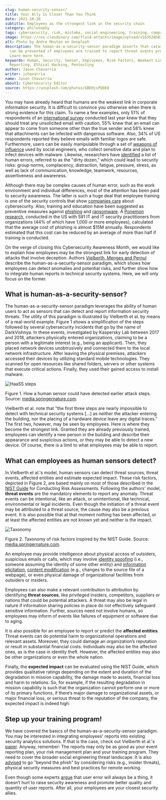 ```yaml
---
slug: human-security-sensor/
title: Your Ally Is Closer Than You Think
date: 2021-10-26
subtitle: Employees as the strongest link in the security chain
category: philosophy
tags: cybersecurity, risk, mistake, social-engineering, training, company
image: https://res.cloudinary.com/fluid-attacks/image/upload/v1635285831/blog/human-security-sensor/cover_haass.webp
alt: Photo by Andre Mouton on Unsplash
description: The human-as-a-security-sensor paradigm asserts that catastrophe
  can be prevented if employees are trained to report threat events promptly.
  Learn more here.
keywords: Human, Security, Sensor, Employees, Risk Factors, Weakest Link,
  Reporting, Ethical Hacking, Pentesting
author: Jason Chavarría
writer: jchavarria
name: Jason Chavarría
about1: Cybersecurity Editor
source: https://unsplash.com/photos/GBEHjsPQbEQ
---
```


You may have already heard that humans are the weakest link in corporate
information security. It is difficult to convince you otherwise when
there is strong evidence for this claim. To name a few examples, only
51% of respondents of an [international
survey](https://www.proofpoint.com/sites/default/files/threat-reports/pfpt-us-tr-state-of-the-phish-2021.pdf)
conducted last year knew that they should treat any unsolicited email
with caution, 55% knew that an email can appear to come from someone
other than the true sender and 58% knew that attachments can be infected
with dangerous software. Also, 34% of US respondents reported they
believe emails with familiar logos are safe. Furthermore, users can be
easily manipulable through a set of [weapons of
influence](../social-engineering/) used by social engineers, who collect
sensitive data and plan to infect devices with malware. Likewise,
researchers have
[identified](https://www.faa.gov/about/initiatives/maintenance_hf/library/documents/media/human_factors_maintenance/human_error_in_aviation_maintenance.pdf)
a list of human errors, referred to as the "dirty dozen," which could
lead to security risks: group norms, complacency, distraction, fatigue,
pressure, stress, as well as lack of communication, knowledge, teamwork,
resources, assertiveness and awareness.

Although there may be complex causes of human error, such as the work
environment and individual differences, most of the attention has been
paid to security awareness. The latter is such a huge deal that employee
training is one of the security controls that show [companies
care](https://www.gartner.com/en/articles/4-metrics-that-prove-your-cybersecurity-program-works)
about cybersecurity. Also, training and education have been suggested as
preventive measures against
[phishing](https://www.proofpoint.com/sites/default/files/threat-reports/pfpt-us-tr-state-of-the-phish-2021.pdf)
and
[ransomware](https://www.proofpoint.com/sites/default/files/e-books/pfpt-us-eb-2021-ransomware-survival-guide.pdf).
A [Ponemon
research](https://www.proofpoint.com/sites/default/files/analyst-reports/pfpt-us-ar-ponemon-2021-cost-of-phishing-study.pdf),
conducted in the US with 591 IT and IT security practitioners from
organizations (44% of which have 1,000 or more employees), calculated
that the average cost of phishing is almost $15M annually. Respondents
estimated that this cost can be reduced by an average of more than half
if training is conducted.

On the verge of closing this Cybersecurity Awareness Month, we would
like to explain how employees may be the strongest link for early
detection of attacks that involve deception. Authors [Vielberth, Menges
and
Pernul](https://cybersecurity.springeropen.com/articles/10.1186/s42400-019-0040-0)
describe the human-as-a-security-sensor paradigm, which shows how
employees can detect anomalies and potential risks, and further show how
to integrate human reports in technical security systems. Here, we will
only focus on the former.

## What is human-as-a-security-sensor?

The human-as-a-security-sensor paradigm leverages the ability of human
users to act as sensors that can detect and report information security
threats. The utility of this paradigm is illustrated by Vielberth et al.
by means of a real-world example. Figure 1 shows a simplification of the
steps followed by several cybersecurity incidents that go by the name of
DarkVishnya. In these events, investigated by Kaspersky Lab between 2017
and 2018, attackers physically entered organizations, claiming to be a
person with a legitimate interest (e.g., being an applicant). Then, they
placed network devices unobtrusively and connected them to the local
network infrastructure. After leaving the physical premises, attackers
accessed their devices by utilizing standard mobile technologies. They
scanned for open resources like shared folders, servers or other systems
that execute critical actions. Finally, they used their gained access to
install malware.

<div class="imgblock">

![HaaSS steps](https://res.cloudinary.com/fluid-attacks/image/upload/v1635290618/blog/human-security-sensor/haass-figure-1.webp)

<div class="title">

Figure 1. How a human sensor could have detected earlier attack steps. Source: [media.springernature.com](https://media.springernature.com/full/springer-static/image/art%3A10.1186%2Fs42400-019-0040-0/MediaObjects/42400_2019_40_Fig1_HTML.png?as=webp).

</div>

</div>

Vielberth et al. note that "the first three steps are nearly impossible
to detect with technical security systems \[…​\] as neither the attacker
entering the building, nor the placing of a hardware device leave any
digital traces." The first two, however, may be seen by employees. Here
is where they become the strongest link. Granted they are already
previously trained, employees can identify a new person in the building
and describe their appearance and suspicious actions, or they may be
able to detect a new device. Of course, there is a limit to what
employees may be able to report.

## What can employees as human sensors detect?

In Vielberth et al.'s model, human sensors can detect threat sources,
threat events, affected entities and estimate expected impact. These
risk factors, depicted in Figure 2, are based mainly on most of those
described in the [NIST
Guide](https://nvlpubs.nist.gov/nistpubs/legacy/sp/nistspecialpublication800-30r1.pdf)
for Conducting Risk Assessments. Following the authors' model, **threat
events** are the mandatory elements to report any anomaly. Threat events
can be intentional, like an attack, or unintentional, like technical,
environmental or legal incidents. Even though the initiation of a threat
event may be attributed to a threat source, the cause may also be a
previous event. It is also possible that at that moment nothing has been
affected, or at least the affected entities are not known yet and
neither is the impact.

<div class="imgblock">

![Taxonomy](https://res.cloudinary.com/fluid-attacks/image/upload/v1635290618/blog/human-security-sensor/haass-figure-2.webp)

<div class="title">

Figure 2. Taxonomy of risk factors inspired by the NIST Guide. Source: [media.springernature.com](https://media.springernature.com/full/springer-static/image/art%3A10.1186%2Fs42400-019-0040-0/MediaObjects/42400_2019_40_Fig3_HTML.png?as=webp).

</div>

</div>

An employee may provide intelligence about physical access of outsiders,
suspicious emails or calls, which may involve [identity
spoofing](https://capec.mitre.org/data/definitions/151.html) (i.e.,
someone assuming the identity of some other entity) and [information
elicitation](https://capec.mitre.org/data/definitions/410.html),
[content
modification](https://capec.mitre.org/data/definitions/148.html) (e.g.,
changes to the source file of a webpage), or even physical damage of
organizational facilities from outsiders or insiders.

Employees can also make a relevant contribution to attribution by
identifying **threat sources**, like privileged insiders, competitors,
suppliers or nations that could be potential attackers. A threat may
also be legal in nature if information sharing policies in place do not
effectively safeguard sensitive information. Further, sources need not
involve humans, so employees may inform of events like failures of
equipment or software due to aging.

It is also possible for an employee to report or predict the **affected
entities**. Threat events can do potential harm to organizational
operations and relevant assets. Moreover, they could damage an
organization’s reputation or result in substantial financial costs.
Individuals may also be the affected ones, as is the case in identity
theft. However, the affected entities may also be other organizations or
even the whole nation.

Finally, the **expected impact** can be evaluated using the NIST Guide,
which provides qualitative ratings depending on the extent and duration
of the degradation in mission capability, the damage made to assets,
financial loss and harm to relations. So, for example, if the resulting
degradation in mission capability is such that the organization cannot
perform one or more of its primary functions, if there’s major damage to
organizational assets, or major financial loss, or serious threat to the
reputation of the company, the expected impact is indeed high.

## Step up your training program!

We have covered the basics of the human-as-a-security-sensor paradigm.
You may be interested in integrating employees' reports into existing
security analytics solutions. If that is the case, check out Vielberth
et al.'s
[paper](https://cybersecurity.springeropen.com/articles/10.1186/s42400-019-0040-0).
Anyway, remember: The reports may only be as good as your event
reporting plan, your risk management plan and your training program.
They need to cover the broader social engineering threat landscape. It
is also
[advised](https://www.proofpoint.com/sites/default/files/threat-reports/pfpt-us-tr-state-of-the-phish-2021.pdf)
to go "beyond the phish" by considering risks (e.g., insider threats),
physical security measures and best practices for remote working.

Even though some experts
[argue](https://threatpost.com/cybersecurity-failing-ransomware/175637/)
that user error will always be a thing, it doesn’t hurt to raise
security awareness and promote better quality and quantity of user
reports. After all, your employees are your closest security allies.
